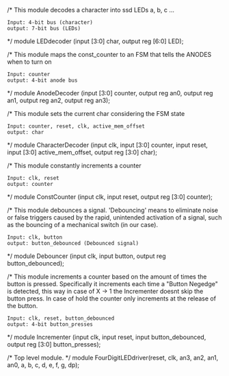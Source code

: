 /* 
    This module decodes a character into ssd LEDs a, b, c ...

    Input: 4-bit bus (character)
    output: 7-bit bus (LEDs)
*/
module LEDdecoder (input [3:0] char, output reg [6:0] LED);

/*
    This module maps the const_counter to an FSM that tells the ANODES when to turn on

    Input: counter
    output: 4-bit anode bus
*/
module AnodeDecoder (input [3:0] counter, output reg an0, output reg an1, output reg an2, output reg an3);

/*
    This module sets the current char considering the FSM state

    Input: counter, reset, clk, active_mem_offset
    output: char
*/
module CharacterDecoder (input clk, input [3:0] counter, input reset, input [3:0] active_mem_offset, output reg [3:0] char);

/*
    This module constantly increments a counter

    Input: clk, reset
    output: counter
*/
module ConstCounter (input clk, input reset, output reg [3:0] counter);

/*
    This module debounces a signal. 'Debouncing' means to eliminate noise or false 
    triggers caused by the rapid, unintended activation of a signal, such as the 
    bouncing of a mechanical switch (in our case).

    Input: clk, button
    output: button_debounced (Debounced signal)
*/
module Debouncer (input clk, input button, output reg button_debounced);

/*
    This module increments a counter based on the amount of times the button is pressed. Specifically
    it increments each time a "Button Negedge" is detected, this way in case of X -> 1 the Incrementer
    doesnt skip the button press.
    In case of hold the counter only increments at the release of the button.

    Input: clk, reset, button_debounced
    output: 4-bit button_presses
*/
module Incrementer (input clk, input reset, input button_debounced, output reg [3:0] button_presses);

/*
    Top level module.
*/
module FourDigitLEDdriver(reset, clk, an3, an2, an1, an0, a, b, c, d, e, f, g, dp);


